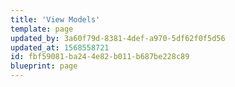 ```yaml
---
title: 'View Models'
template: page
updated_by: 3a60f79d-8381-4def-a970-5df62f0f5d56
updated_at: 1568558721
id: fbf59081-ba24-4e82-b011-b687be228c89
blueprint: page
---
```

